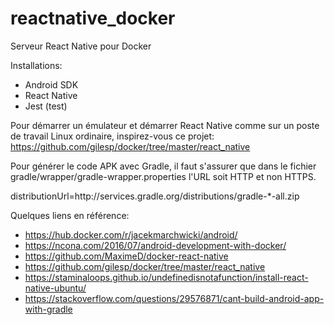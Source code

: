 # reactnative_docker
Serveur React Native pour Docker

Installations:
* Android SDK
* React Native
* Jest (test)

Pour démarrer un émulateur et démarrer React Native comme
sur un poste de travail Linux ordinaire, inspirez-vous ce projet:
https://github.com/gilesp/docker/tree/master/react_native

Pour générer le code APK avec Gradle, il faut s'assurer que dans le fichier
gradle/wrapper/gradle-wrapper.properties l'URL soit HTTP et non HTTPS.


distributionUrl=http\://services.gradle.org/distributions/gradle-*-all.zip

Quelques liens en référence:

* https://hub.docker.com/r/jacekmarchwicki/android/
* https://ncona.com/2016/07/android-development-with-docker/
* https://github.com/MaximeD/docker-react-native
* https://github.com/gilesp/docker/tree/master/react_native
* https://staminaloops.github.io/undefinedisnotafunction/install-react-native-ubuntu/
* https://stackoverflow.com/questions/29576871/cant-build-android-app-with-gradle
